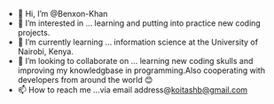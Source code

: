 - 👋 Hi, I’m @Benxon-Khan
- 👀 I’m interested in ... learning and putting into practice new coding projects.
- 🌱 I’m currently learning ... information science at the University of Nairobi, Kenya.
- 💞️ I’m looking to collaborate on ... learning new coding skulls and improving my knowledgbase in programming.Also cooperating with developers from around the world 😊
- 📫 How to reach me ...via email address@koitashb@gmail.com

<!---
Benxon-Khan/Benxon-Khan is a ✨ special ✨ repository because its `README.md` (this file) appears on your GitHub profile.
You can click the Preview link to take a look at your changes.
--->
